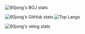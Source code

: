 
![60jong's BOJ stats](http://mazassumnida.wtf/api/mini/generate_badge?boj=rudwhd515)

![60jong's GitHub stats](https://github-readme-stats.vercel.app/api?username=60jong&show_icon=true&hide_border=true)  ![Top Langs](https://github-readme-stats.vercel.app/api/top-langs/?username=60jong&layout=compact)

![60jong's velog stats](https://post-stat-view.60jong.site/api/v1/velog-stats?username=rudwhd515&show_visitors=true)
<!--
**60jong/60jong** is a ✨ _special_ ✨ repository because its `README.md` (this file) appears on your GitHub profile.

Here are some ideas to get you started:

- 🔭 I’m currently working on ...
- 🌱 I’m currently learning ...
- 👯 I’m looking to collaborate on ...
- 🤔 I’m looking for help with ...
- 💬 Ask me about ...
- 📫 How to reach me: ...
- 😄 Pronouns: ...
- ⚡ Fun fact: ...
-->
